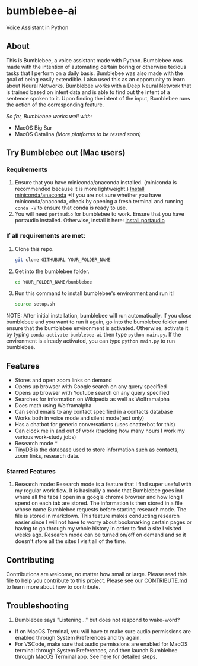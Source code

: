 # bumblebee-ai
Voice Assistant in Python

## About
This is Bumblebee, a voice assistant made with Python. Bumblebee was made with the intention of automating certain boring or otherwise tedious tasks that I perform on a daily basis. Bumblebee was also made with the goal of being easily extendible. I also used this as an opportunity to learn about Neural Networks. Bumblebee works with a Deep Neural Network that is trained based on intent data and is able to find out the intent of a sentence spoken to it. Upon finding the intent of the input, Bumblebee runs the action of the corresponding feature.

*So far, Bumblebee works well with:*
   - MacOS Big Sur
   - MacOS Catalina
   *(More platforms to be tested soon)*

## Try Bumblebee out (Mac users)
### Requirements
1) Ensure that you have miniconda/anaconda installed. (miniconda is recommended because it is more lightweight.) [Install miniconda/anaconda](https://docs.conda.io/projects/continuumio-conda/en/latest/user-guide/install/macos.html)
 *If you are not sure whether you have miniconda/anaconda, check by opening a fresh terminal and running ```conda -V``` to ensure that conda is ready to use.
2) You will need ```portaudio``` for bumblebee to work. Ensure that you have portaudio installed. Otherwise, install it here: [install portaudio](https://formulae.brew.sh/formula/portaudio)

### If all requirements are met:
1) Clone this repo. 
   ```bash
   git clone GITHUBURL YOUR_FOLDER_NAME
   ```
2) Get into the bumblebee folder. 
   ```bash
   cd YOUR_FOLDER_NAME/bumblebee
   ```
3) Run this command to install bumblebee's environment and run it!
   ```bash
   source setup.sh
   ```

NOTE: After initial installation, bumblebee will run automatically. If you close bumblebee and you want to run it again, go into the bumblebee folder and ensure that the bumblebee environment is activated. Otherwise, activate it by typing ```conda activate bumblebee-ai``` then type ```python main.py```. If the environment is already activated, you can type ```python main.py``` to run bumblebee.

## Features
- Stores and open zoom links on demand
- Opens up browser with Google search on any query specified
- Opens up browser with Youtube search on any query specified
- Searches for information on Wikipedia as well as Wolframalpha
- Does math using Wolframalpha
- Can send emails to any contact specified in a contacts database
- Works both in voice mode and silent mode(text only)
- Has a chatbot for generic conversations (uses chatterbot for this)
- Can clock me in and out of work (tracking how many hours I work my various work-study jobs)
- Research mode *
- TinyDB is the database used to store information such as contacts, zoom links, research data.

### Starred Features
1) Research mode: Research mode is a feature that I find super useful with my regular work flow. It is basically a mode that Bumblebee goes into where all the tabs I open in a google chrome 
browser and how long I spend on each tab are stored. The information is then stored in a file whose name Bumblebee requests before starting research mode. The file is stored in markdown. This feature makes conducting research easier since I will not have to worry about bookmarking certain pages or having to go through my whole history in order to find a site I visited weeks ago.
Research mode can be turned on/off on demand and so it doesn't store all the sites I visit all of the time.

## Contributing
Contributions are welcome, no matter how small or large. Please read this file to help you contribute to this project. Please see our [CONTRIBUTE.md](/CONTRIBUTING.md) to learn more about how to contribute.

## Troubleshooting
1. Bumblebee says "Listening..." but does not respond to wake-word? 
  - If on MacOS Terminal, you will have to make sure audio permissions are enabled through System Preferences and try again.
  - For VSCode, make sure that audio permissions are enabled for MacOS terminal through System Preferences, and then launch Bumblebee through MacOS Terminal app. See [here](https://github.com/microsoft/vscode/issues/95062#issuecomment-625553211) for detailed steps.
